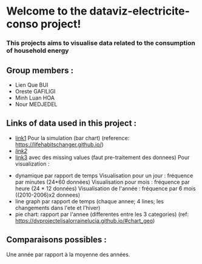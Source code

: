 # Welcome to the dataviz-electricite-conso project!

### This projects aims to visualise data related to the consumption of household energy 

## Group members : 
- Lien Que BUI
- Oreste GAFILIGI
- Minh Luan HOA
- Nour MEDJEDEL

## Links of data used in this project : 
- [link1](https://www.daftlogic.com/information-appliance-power-consumption.htm?fbclid=IwAR2CprTK17Buto7s2V6oMBbvR0rHNA32VXZsre3OrihzcxDb7S_wHO3A8HQ)
Pour la simulation (bar chart) (reference: https://lifehabitschanger.github.io/)
- _[link2](https://data.worldbank.org/indicator/EG.USE.ELEC.KH.PC?end=2018&start=1960&view=chart&fbclid=IwAR1ON7uxiOPY5J1VgFY2_YTK3Rkh44TNi-Ri6glS1WNeUgXcsz1qnLuNqlw)_
- [link3](https://archive.ics.uci.edu/ml/datasets/individual+household+electric+power+consumption) avec des missing values (faut pre-traitement des donnees)
Pour visualization :
+ dynamique par rapport de temps
  Visualisation pour un jour : fréquence par minutes (24*60 données)
  Visualisation pour mois : fréquence par heure (24 * 12 données)
  Visualisation de l'année : fréquence par 6 mois ((2010-2006)x2 donnees)
+ line graph par rapport de temps (chaque annee; 4 lines; les changements dans l'ete et l'hiver)
+ pie chart: rapport par l'annee (differentes entre les 3 categories) (ref: https://dvprojectelisalorrainelucia.github.io/#chart_geo)

## Comparaisons possibles :
Une année par rapport à la moyenne des années.
